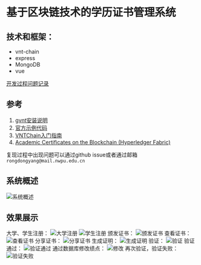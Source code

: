 #  基于区块链技术的学历证书管理系统
## 技术和框架：
- vnt-chain
- express
- MongoDB
- vue

[开发过程问题记录](./debug.md)
## 参考
1. [gvnt安装说明](https://github.com/vntchain/go-vnt/tree/v0.6.4-alpha.6 )
2. [官方示例代码](https://github.com/vntchain/vnt-documentation/files/6097379/-.A23.zip )
3. [VNTChain入门指南](http://www.laoluoli.cn/2021/12/14/vntchain%e5%85%a5%e9%97%a8%e6%8c%87%e5%8d%972-%e6%9c%ac%e5%9c%b0%e7%bd%91%e7%bb%9c%e6%90%ad%e5%bb%ba/ )
4. [Academic Certificates on the Blockchain (Hyperledger Fabric)](https://github.com/TasinIshmam/blockchain-academic-certificates)

复现过程中出现问题可以通过github issue或者通过邮箱`rongdongyang@mail.nwpu.edu.cn`

## 系统概述

![系统概述](./imgs/overview.png#pic_center)


## 效果展示
大学、学生注册：
![大学注册](./imgs/s1.png#pic_center)
![学生注册](./imgs/s2.png#pic_center)
颁发证书：
![颁发证书](./imgs/s3.png#pic_center)
查看证书：
![查看证书](./imgs/s4.png#pic_center)
分享证书：
![分享证书](./imgs/s5.png#pic_center)
生成证明：
![生成证明](./imgs/s6.png#pic_center)
验证：
![验证](./imgs/s7.png#pic_center)
验证通过：
![验证通过](./imgs/s8.png#pic_center)
通过数据库修改绩点：
![修改](./imgs/s9.png#pic_center)
再次验证，验证失败：
![验证失败](./imgs/s10.png#pic_center)

